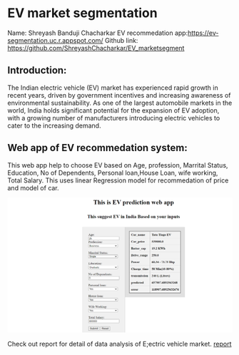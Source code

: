 # EV market segmentation
Name: Shreyash Banduji Chacharkar
EV recommedation app:https://ev-segmentation.uc.r.appspot.com/
Github link: https://github.com/ShreyashChacharkar/EV_marketsegment


## Introduction:
The Indian electric vehicle (EV) market has experienced rapid growth in recent years, driven by government incentives and increasing awareness of environmental sustainability. As one of the largest automobile markets in the world, India holds significant potential for the expansion of EV adoption, with a growing number of manufacturers introducing electric vehicles to cater to the increasing demand.

## Web app of EV recommedation system:
This web app help to choose EV based on Age, profession, Marrital Status, Education, No of Dependents, Personal loan,House Loan, wife working, Total Salary.
This uses linear Regression model for recommedation of price and model of car.

![web app](images/webapp.PNG)

Check out report for detail of data analysis of E;ectric vehicle market.
[report](report.md)